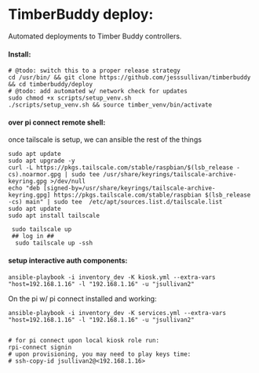 # TimberBuddy deploy:

Automated deployments to Timber Buddy controllers.

#### Install:

```shell
# @todo: switch this to a proper release strategy
cd /usr/bin/ && git clone https://github.com/jesssullivan/timberbuddy && cd timberbuddy/deploy
# @todo: add automated w/ network check for updates
sudo chmod +x scripts/setup_venv.sh
./scripts/setup_venv.sh && source timber_venv/bin/activate
```

#### over pi connect remote shell:
once tailscale is setup, we can ansible the rest of the things
```shell
sudo apt update
sudo apt upgrade -y
curl -L https://pkgs.tailscale.com/stable/raspbian/$(lsb_release -cs).noarmor.gpg | sudo tee /usr/share/keyrings/tailscale-archive-keyring.gpg >/dev/null
echo "deb [signed-by=/usr/share/keyrings/tailscale-archive-keyring.gpg] https://pkgs.tailscale.com/stable/raspbian $(lsb_release -cs) main" | sudo tee  /etc/apt/sources.list.d/tailscale.list
sudo apt update
sudo apt install tailscale

 sudo tailscale up
 ## log in ##
  sudo tailscale up -ssh
```

#### setup interactive auth components:
```shell
ansible-playbook -i inventory_dev -K kiosk.yml --extra-vars "host=192.168.1.16" -l "192.168.1.16" -u "jsullivan2"
```


On the pi w/ pi connect installed and working:
```
ansible-playbook -i inventory_dev -K services.yml --extra-vars "host=192.168.1.16" -l "192.168.1.16" -u "jsullivan2"

```



```shell

# for pi connect upon local kiosk role run:
rpi-connect signin
# upon provisioning, you may need to play keys time:
# ssh-copy-id jsullivan2@<192.168.1.16> 
```

